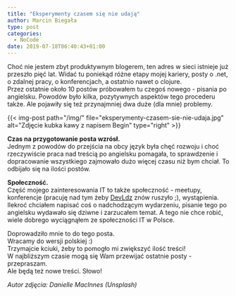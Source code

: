 ```yaml
---
title: "Eksperymenty czasem się nie udają"
author: Marcin Biegała
type: post
categories:
  - NoCode
date: 2019-07-18T06:40:43+01:00
---
```


Choć nie jestem zbyt produktywnym blogerem, ten adres w sieci istnieje już przeszło pięć lat. Widać tu poniekąd różne etapy mojej kariery, posty o .net, o zdalnej pracy, o konferencjach, a ostatnio nawet o clojure.  
Przez ostatnie około 10 postów próbowałem tu czegoś nowego - pisania po angielsku. Powodów było kilka, pozytywnych aspektów tego procederu także. Ale pojawiły się też przynajmniej dwa duże (dla mnie) problemy. 
<!--more--> 

{{< img-post path="/img/" file="eksperymenty-czasem-sie-nie-udaja.jpg" alt="Zdjęcie kubka kawy z napisem Begin" type="right" >}}

**Czas na przygotowanie posta wzrósł.**  
Jednym z powodów do przejścia na obcy język była chęć rozwoju i choć rzeczywiście praca nad treścią po angielsku pomagała, to sprawdzenie i dopracowanie wszystkiego zajmowało dużo więcej czasu niż bym chciał. To odbijało się na ilości postów.  

**Społeczność.**  
Część mojego zainteresowania IT to także społeczność - meetupy, konferencje (pracuję nad tym żeby [DevLdz](https://www.meetup.com/dev-LDZ/) znów ruszyło ;), wystąpienia.  
Ilekroć chciałem napisać coś o nadchodzącym wydarzeniu, pisanie tego po angielsku wydawało się dziwne i zarzucałem temat. A tego nie chce robić, wiele dobrego wyciągnąłem ze społeczności IT w Polsce.

Doprowadziło mnie to do tego posta.  
Wracamy do wersji polskiej :)  
Trzymajcie kciuki, żeby to pomogło mi zwiększyć ilość treści!  
W najbliższym czasie mogą się Wam przewijać ostatnie posty - przepraszam.  
Ale będą też nowe treści. Słowo!




*Autor zdjęcia: Danielle MacInnes (Unsplash)*